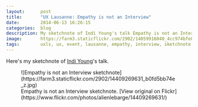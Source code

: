 ```yaml
---
layout:      post
title:       "UX Lausanne: Empathy is not an Interview"
date:        2014-06-13 16:26:15
categories:  blog
description: My sketchnote of Indi Young's talk Empathy is not an Interview
image:       https://farm3.staticflickr.com/2902/14059916040_4cc974bfe8_z.jpg
tags:        uxls, ux, event, lausanne, empathy, interview, sketchnote
---
```


Here's my sketchnote of [Indi Young](https://twitter.com/indiyoung)'s talk.

<figure>
![Empathy is not an Interview sketchnote](https://farm3.staticflickr.com/2902/14409269631_b0fd5bb74e_z.jpg)
  <figcaption>Empathy is not an Interview sketchnote. [View original on Flickr](https://www.flickr.com/photos/alienlebarge/14409269631/)</figcaption>
</figure>
